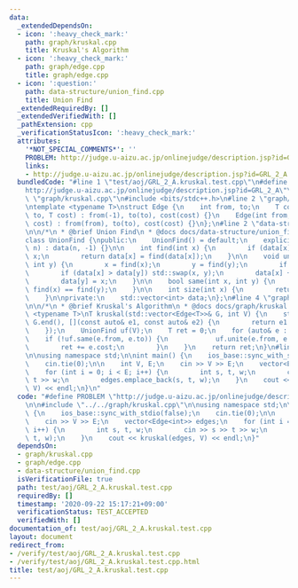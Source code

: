 ```yaml
---
data:
  _extendedDependsOn:
  - icon: ':heavy_check_mark:'
    path: graph/kruskal.cpp
    title: Kruskal's Algorithm
  - icon: ':heavy_check_mark:'
    path: graph/edge.cpp
    title: graph/edge.cpp
  - icon: ':question:'
    path: data-structure/union_find.cpp
    title: Union Find
  _extendedRequiredBy: []
  _extendedVerifiedWith: []
  _pathExtension: cpp
  _verificationStatusIcon: ':heavy_check_mark:'
  attributes:
    '*NOT_SPECIAL_COMMENTS*': ''
    PROBLEM: http://judge.u-aizu.ac.jp/onlinejudge/description.jsp?id=GRL_2_A
    links:
    - http://judge.u-aizu.ac.jp/onlinejudge/description.jsp?id=GRL_2_A
  bundledCode: "#line 1 \"test/aoj/GRL_2_A.kruskal.test.cpp\"\n#define PROBLEM \"\
    http://judge.u-aizu.ac.jp/onlinejudge/description.jsp?id=GRL_2_A\"\n\n#line 1\
    \ \"graph/kruskal.cpp\"\n#include <bits/stdc++.h>\n#line 2 \"graph/edge.cpp\"\n\
    \ntemplate <typename T>\nstruct Edge {\n    int from, to;\n    T cost;\n    Edge(int\
    \ to, T cost) : from(-1), to(to), cost(cost) {}\n    Edge(int from, int to, T\
    \ cost) : from(from), to(to), cost(cost) {}\n};\n#line 2 \"data-structure/union_find.cpp\"\
    \n\n/*\n * @brief Union Find\n * @docs docs/data-structure/union_find.md\n */\n\
    class UnionFind {\npublic:\n    UnionFind() = default;\n    explicit UnionFind(int\
    \ n) : data(n, -1) {}\n\n    int find(int x) {\n        if (data[x] < 0) return\
    \ x;\n        return data[x] = find(data[x]);\n    }\n\n    void unite(int x,\
    \ int y) {\n        x = find(x);\n        y = find(y);\n        if (x == y) return;\n\
    \        if (data[x] > data[y]) std::swap(x, y);\n        data[x] += data[y];\n\
    \        data[y] = x;\n    }\n\n    bool same(int x, int y) {\n        return\
    \ find(x) == find(y);\n    }\n\n    int size(int x) {\n        return -data[find(x)];\n\
    \    }\n\nprivate:\n    std::vector<int> data;\n};\n#line 4 \"graph/kruskal.cpp\"\
    \n\n/*\n * @brief Kruskal's Algorithm\n * @docs docs/graph/kruskal.md\n */\ntemplate\
    \ <typename T>\nT kruskal(std::vector<Edge<T>>& G, int V) {\n    std::sort(G.begin(),\
    \ G.end(), [](const auto& e1, const auto& e2) {\n        return e1.cost < e2.cost;\n\
    \    });\n    UnionFind uf(V);\n    T ret = 0;\n    for (auto& e : G) {\n    \
    \    if (!uf.same(e.from, e.to)) {\n            uf.unite(e.from, e.to);\n    \
    \        ret += e.cost;\n        }\n    }\n    return ret;\n}\n#line 4 \"test/aoj/GRL_2_A.kruskal.test.cpp\"\
    \n\nusing namespace std;\n\nint main() {\n    ios_base::sync_with_stdio(false);\n\
    \    cin.tie(0);\n\n    int V, E;\n    cin >> V >> E;\n    vector<Edge<int>> edges;\n\
    \    for (int i = 0; i < E; i++) {\n        int s, t, w;\n        cin >> s >>\
    \ t >> w;\n        edges.emplace_back(s, t, w);\n    }\n    cout << kruskal(edges,\
    \ V) << endl;\n}\n"
  code: "#define PROBLEM \"http://judge.u-aizu.ac.jp/onlinejudge/description.jsp?id=GRL_2_A\"\
    \n\n#include \"../../graph/kruskal.cpp\"\n\nusing namespace std;\n\nint main()\
    \ {\n    ios_base::sync_with_stdio(false);\n    cin.tie(0);\n\n    int V, E;\n\
    \    cin >> V >> E;\n    vector<Edge<int>> edges;\n    for (int i = 0; i < E;\
    \ i++) {\n        int s, t, w;\n        cin >> s >> t >> w;\n        edges.emplace_back(s,\
    \ t, w);\n    }\n    cout << kruskal(edges, V) << endl;\n}"
  dependsOn:
  - graph/kruskal.cpp
  - graph/edge.cpp
  - data-structure/union_find.cpp
  isVerificationFile: true
  path: test/aoj/GRL_2_A.kruskal.test.cpp
  requiredBy: []
  timestamp: '2020-09-22 15:17:21+09:00'
  verificationStatus: TEST_ACCEPTED
  verifiedWith: []
documentation_of: test/aoj/GRL_2_A.kruskal.test.cpp
layout: document
redirect_from:
- /verify/test/aoj/GRL_2_A.kruskal.test.cpp
- /verify/test/aoj/GRL_2_A.kruskal.test.cpp.html
title: test/aoj/GRL_2_A.kruskal.test.cpp
---
```

